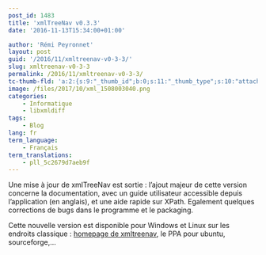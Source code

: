 ```yaml
---
post_id: 1483
title: 'xmlTreeNav v0.3.3'
date: '2016-11-13T15:34:00+01:00'

author: 'Rémi Peyronnet'
layout: post
guid: '/2016/11/xmltreenav-v0-3-3/'
slug: xmltreenav-v0-3-3
permalink: /2016/11/xmltreenav-v0-3-3/
tc-thumb-fld: 'a:2:{s:9:"_thumb_id";b:0;s:11:"_thumb_type";s:10:"attachment";}'
image: /files/2017/10/xml_1508003040.png
categories:
    - Informatique
    - libxmldiff
tags:
    - Blog
lang: fr
term_language:
    - Français
term_translations:
    - pll_5c2679d7aeb9f
---
```


Une mise à jour de xmlTreeNav est sortie : l’ajout majeur de cette version concerne la documentation, avec un guide utilisateur accessible depuis l’application (en anglais), et une aide rapide sur XPath. Egalement quelques corrections de bugs dans le programme et le packaging.

Cette nouvelle version est disponible pour Windows et Linux sur les endroits classique : [homepage de xmltreenav](/xmltreenav/), le PPA pour ubuntu, sourceforge,…